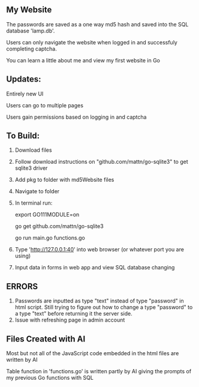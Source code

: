 My Website
-

The passwords are saved as a one way md5 hash and saved into the SQL database 'lamp.db'.

Users can only navigate the website when logged in and successfuly completing captcha.

You can learn a little about me and view my first website in Go

Updates:
-
  Entirely new UI

  Users can go to multiple pages
  
  Users gain permissions based on logging in and captcha

To Build:
-
  1. Download files
  2. Follow download instructions on "github.com/mattn/go-sqlite3" to get sqlite3 driver
  3. Add pkg to folder with md5Website files
  4. Navigate to folder
  5. In terminal run:

      export GO111MODULE=on
     
      go get github.com/mattn/go-sqlite3
     
      go run main.go functions.go
     
  6. Type 'http://127.0.0.1:40' into web browser (or whatever port you are using)
  7. Input data in forms in web app and view SQL database changing

ERRORS
-
  1. Passwords are inputted as type "text" instead of type "password" in html script. Still trying to figure out how to
  change a type "password" to a type "text" before returning it the server side.
  2. Issue with refreshing page in admin account

Files Created with AI
-
  Most but not all of the JavaScript code embedded in the html files are written by AI
  
  Table function in 'functions.go' is written partly by AI giving the prompts of my previous Go functions with SQL 
  
